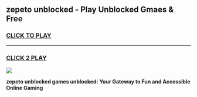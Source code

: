 
## zepeto unblocked - Play Unblocked Gmaes & Free
<h3>
<a href="https://news.freeplayer.one?title=zepeto_unblocked&ref=23F">CLICK TO PLAY</a></h3>
<hr>

<h3>
<a href="https://news.freeplayer.one?title=zepeto_unblocked&ref=23F">CLICK 2 PLAY</a>
  
</h3>

<a href="https://news.freeplayer.one?title=zepeto_unblocked&ref=23F/"><img src="https://clearcache.store/games.png"></a>


**zepeto unblocked games unblocked: Your Gateway to Fun and Accessible Online Gaming**
